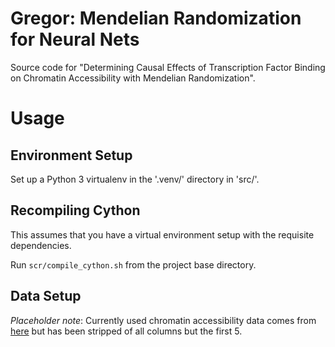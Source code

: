# Gregor: Mendelian Randomization for Neural Nets
Source code for "Determining Causal Effects of Transcription Factor Binding on Chromatin Accessibility with Mendelian Randomization".

# Usage
## Environment Setup
Set up a Python 3 virtualenv in the '.venv/' directory in 'src/'.

## Recompiling Cython
This assumes that you have a virtual environment setup with the requisite dependencies.

Run `scr/compile_cython.sh` from the project base directory.

## Data Setup
_Placeholder note_: Currently used chromatin accessibility data comes from [here](https://www.encodeproject.org/experiments/ENCSR136DNA/) but has been stripped of all columns but the first 5.

